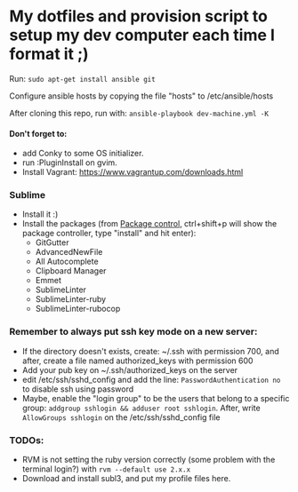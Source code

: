 # My dotfiles and provision script to setup my dev computer each time I format it ;)


Run: `sudo apt-get install ansible git`

Configure ansible hosts by copying the file "hosts" to /etc/ansible/hosts

After cloning this repo, run with: `ansible-playbook dev-machine.yml -K`


#### Don't forget to:
* add Conky to some OS initializer.
* run :PluginInstall on gvim.
* Install Vagrant: https://www.vagrantup.com/downloads.html

### Sublime
* Install it :)
* Install the packages (from [Package control](https://packagecontrol.io/), ctrl+shift+p will show the package controller, type "install" and hit enter):
  * GitGutter
  * AdvancedNewFile
  * All Autocomplete
  * Clipboard Manager
  * Emmet
  * SublimeLinter
  * SublimeLinter-ruby
  * SublimeLinter-rubocop

### Remember to always put ssh key mode on a new server:
* If the directory doesn't exists, create: ~/.ssh with permission 700,
and after, create a file named authorized_keys with permission 600
* Add your pub key on ~/.ssh/authorized_keys on the server
* edit /etc/ssh/sshd_config and add the line: `PasswordAuthentication no` to disable ssh using password
* Maybe, enable the "login group" to be the users that belong to a
specific group: `addgroup sshlogin && adduser root sshlogin`. After, write
`AllowGroups sshlogin` on the /etc/ssh/sshd_config file

### TODOs:
* RVM is not setting the ruby version correctly (some problem with the terminal login?) with `rvm --default use 2.x.x`
* Download and install subl3, and put my profile files here.
